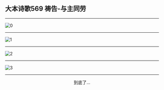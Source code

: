
## 大本诗歌569 祷告-与主同劳
        
<div id="aplayer0"></div>

---

<img alt="0" data-original="/data/d0569/0.png">

---

<img alt="1" data-original="/data/d0569/1.png">

---

<img alt="2" data-original="/data/d0569/2.png">

---

<img alt="3" data-original="/data/d0569/3.png">

---

<p style="text-align: center">到底了...</p>

<script src="/js/dist-view.js"></script>

<script>
MAIN.id = 'd0569';
        
const ap0 = new APlayer({
    container: document.getElementById('aplayer0'),
    volume: 1,
    loop: 'none',
    preload: 'none',
    audio: [{
        name: '大本诗歌569.mp3',
        artist: '大本诗歌',
        url: 'https://res.wx.qq.com/voice/getvoice?mediaid=MzI0NTk3MDM5M18yMjQ3NDk0NjY4',
        cover: '/favicon'
    }]
});
</script>
